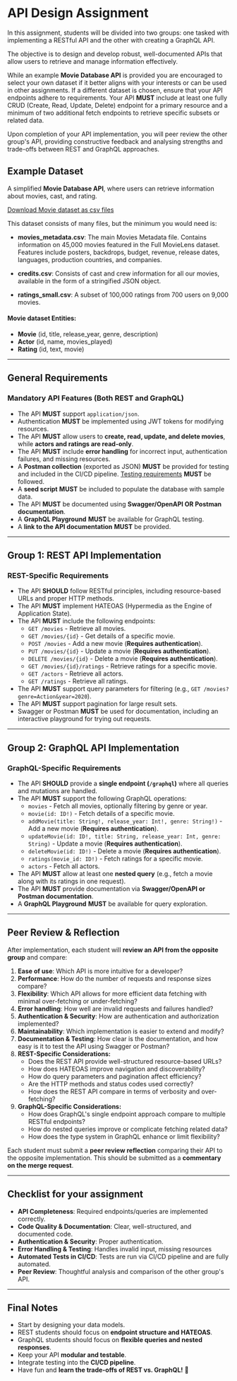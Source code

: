 # API Design Assignment

In this assignment, students will be divided into two groups: one tasked with implementing a RESTful API and the other with creating a GraphQL API. 

The objective is to design and develop robust, well-documented APIs that allow users to retrieve and manage information effectively. 

While an example **Movie Database API** is provided you are encouraged to select your own dataset if it better aligns with your interests or can be used in other assignments. If a different dataset is chosen, ensure that your API endpoints adhere to requirements. Your API **MUST** include at least one fully CRUD (Create, Read, Update, Delete) endpoint for a primary resource and a minimum of two additional fetch endpoints to retrieve specific subsets or related data. 

Upon completion of your API implementation, you will peer review the other group's API, providing constructive feedback and analysing strengths and trade-offs between REST and GraphQL approaches.

## Example Dataset
A simplified **Movie Database API**, where users can retrieve information about movies, cast, and rating.

[Download Movie dataset as csv files](https://www.kaggle.com/datasets/rounakbanik/the-movies-dataset)

This dataset consists of many files, but the minimum you would need is:

- **movies_metadata.csv**: The main Movies Metadata file. Contains information on 45,000 movies featured in the Full MovieLens dataset. Features include posters, backdrops, budget, revenue, release dates, languages, production countries, and companies.

- **credits.csv**: Consists of cast and crew information for all our movies, available in the form of a stringified JSON object.

- **ratings_small.csv**: A subset of 100,000 ratings from 700 users on 9,000 movies.

#### **Movie dataset Entities:**

- **Movie** (id, title, release_year, genre, description)
- **Actor** (id, name, movies_played)
- **Rating** (id, text, movie)

---

## **General Requirements**

### **Mandatory API Features (Both REST and GraphQL)**

- The API **MUST** support `application/json`.
- Authentication **MUST** be implemented using JWT tokens for modifying resources.
- The API **MUST** allow users to **create, read, update, and delete movies**, while **actors and ratings are read-only**.
- The API **MUST** include **error handling** for incorrect input, authentication failures, and missing resources.
- A **Postman collection** (exported as JSON) **MUST** be provided for testing and included in the CI/CD pipeline. [Testing requirements](TESTING.md) **MUST** be followed.
- A **seed script** **MUST** be included to populate the database with sample data.
- The API **MUST** be documented using **Swagger/OpenAPI OR Postman documentation**.
- A **GraphQL Playground** **MUST** be available for GraphQL testing.
- A **link to the API documentation** **MUST** be provided.

---

## **Group 1: REST API Implementation**

### **REST-Specific Requirements**

- The API **SHOULD** follow RESTful principles, including resource-based URLs and proper HTTP methods.
- The API **MUST** implement HATEOAS (Hypermedia as the Engine of Application State).
- The API **MUST** include the following endpoints:
  - `GET /movies` - Retrieve all movies.
  - `GET /movies/{id}` - Get details of a specific movie.
  - `POST /movies` - Add a new movie (**Requires authentication**).
  - `PUT /movies/{id}` - Update a movie (**Requires authentication**).
  - `DELETE /movies/{id}` - Delete a movie (**Requires authentication**).
  - `GET /movies/{id}/ratings` - Retrieve ratings for a specific movie.
  - `GET /actors` - Retrieve all actors.
  - `GET /ratings` - Retrieve all ratings.
- The API **MUST** support query parameters for filtering (e.g., `GET /movies?genre=Action&year=2020`).
- The API **MUST** support pagination for large result sets.
- Swagger or Postman **MUST** be used for documentation, including an interactive playground for trying out requests.

---

## **Group 2: GraphQL API Implementation**

### **GraphQL-Specific Requirements**

- The API **SHOULD** provide a **single endpoint (`/graphql`)** where all queries and mutations are handled.
- The API **MUST** support the following GraphQL operations:
  - `movies` - Fetch all movies, optionally filtering by genre or year.
  - `movie(id: ID!)` - Fetch details of a specific movie.
  - `addMovie(title: String!, release_year: Int!, genre: String!)` - Add a new movie (**Requires authentication**).
  - `updateMovie(id: ID!, title: String, release_year: Int, genre: String)` - Update a movie (**Requires authentication**).
  - `deleteMovie(id: ID!)` - Delete a movie (**Requires authentication**).
  - `ratings(movie_id: ID!)` - Fetch ratings for a specific movie.
  - `actors` - Fetch all actors.
- The API **MUST** allow at least one **nested query** (e.g., fetch a movie along with its ratings in one request).
- The API **MUST** provide documentation via **Swagger/OpenAPI or Postman documentation**.
- A **GraphQL Playground** **MUST** be available for query exploration.

---

## **Peer Review & Reflection**

After implementation, each student will **review an API from the opposite group** and compare:

1. **Ease of use**: Which API is more intuitive for a developer?
2. **Performance**: How do the number of requests and response sizes compare?
3. **Flexibility**: Which API allows for more efficient data fetching with minimal over-fetching or under-fetching?
4. **Error handling**: How well are invalid requests and failures handled?
5. **Authentication & Security**: How are authentication and authorization implemented?
6. **Maintainability**: Which implementation is easier to extend and modify?
7. **Documentation & Testing**: How clear is the documentation, and how easy is it to test the API using Swagger or Postman?
8. **REST-Specific Considerations:**
   - Does the REST API provide well-structured resource-based URLs?
   - How does HATEOAS improve navigation and discoverability?
   - How do query parameters and pagination affect efficiency?
   - Are the HTTP methods and status codes used correctly?
   - How does the REST API compare in terms of verbosity and over-fetching?
9. **GraphQL-Specific Considerations:**
   - How does GraphQL's single endpoint approach compare to multiple RESTful endpoints?
   - How do nested queries improve or complicate fetching related data?
   - How does the type system in GraphQL enhance or limit flexibility?

Each student must submit a **peer review reflection** comparing their API to the opposite implementation. This should be submitted as a **commentary on the merge request**.

---

## **Checklist for your assignment**

- **API Completeness**: Required endpoints/queries are implemented correctly.
- **Code Quality & Documentation**: Clear, well-structured, and documented code.
- **Authentication & Security**: Proper authentication.
- **Error Handling & Testing**: Handles invalid input, missing resources
- **Automated Tests in CI/CD**: Tests are run via CI/CD pipeline and are fully automated. 
- **Peer Review**: Thoughtful analysis and comparison of the other group's API.

---

## **Final Notes**

- Start by designing your data models.
- REST students should focus on **endpoint structure and HATEOAS**.
- GraphQL students should focus on **flexible queries and nested responses**.
- Keep your API **modular and testable**.
- Integrate testing into the **CI/CD pipeline**.
- Have fun and **learn the trade-offs of REST vs. GraphQL!** 🚀